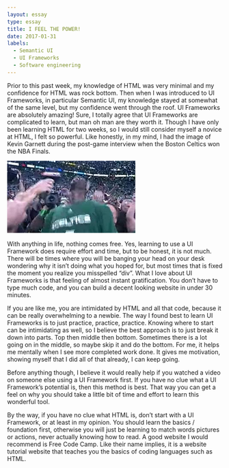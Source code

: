```yaml
---
layout: essay
type: essay
title: I FEEL THE POWER!
date: 2017-01-31
labels:
  - Semantic UI
  - UI Frameworks
  - Software engineering
---
```


Prior to this past week, my knowledge of HTML was very minimal and my confidence for HTML was rock bottom. Then when I was introduced to UI Frameworks, in particular Semantic UI, my knowledge stayed at somewhat of the same level, but my confidence went through the roof.  UI Frameworks are absolutely amazing! Sure, I totally agree that UI Frameworks are complicated to learn, but man oh man are they worth it. Though I have only been learning HTML for two weeks, so I would still consider myself a novice at HTML, I felt so powerful. Like honestly, in my mind, I had the image of Kevin Garnett during the post-game interview when the Boston Celtics won the NBA Finals.

<img src="../images/kevin.jpg">

With anything in life, nothing comes free. Yes, learning to use a UI Framework does require effort and time, but to be honest, it is not much. There will be times where you will be banging your head on your desk wondering why it isn’t doing what you hoped for, but most times that is fixed the moment you realize you misspelled “div”. What I love about UI Frameworks is that feeling of almost instant gratification. You don’t have to type much code, and you can build a decent looking website in under 30 minutes.

If you are like me, you are intimidated by HTML and all that code, because it can be really overwhelming to a newbie. The way I found best to learn UI Frameworks is to just practice, practice, practice. Knowing where to start can be intimidating as well, so I believe the best approach is to just break it down into parts. Top then middle then bottom. Sometimes there is a lot going on in the middle, so maybe skip it and do the bottom. For me, it helps me mentally when I see more completed work done. It gives me motivation, showing myself that I did all of that already, I can keep going. 

Before anything though, I believe it would really help if you watched a video on someone else using a UI Framework first. If you have no clue what a UI Framework’s potential is, then this method is best. That way you can get a feel on why you should take a little bit of time and effort to learn this wonderful tool.

By the way, if you have no clue what HTML is, don’t start with a UI Framework, or at least in my opinion. You should learn the basics / foundation first, otherwise you will just be learning to match words pictures or actions, never actually knowing how to read. A good website I would recommend is Free Code Camp. Like their name implies, it is a website tutorial website that teaches you the basics of coding languages such as HTML. 
